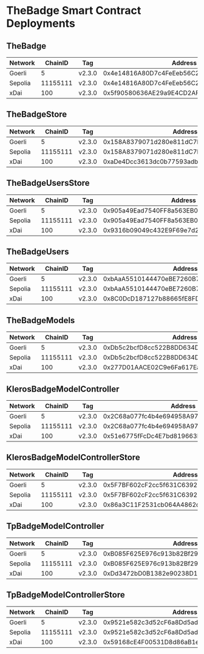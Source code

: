 # TheBadge Smart Contract Deployments

## TheBadge

| Network | ChainID  | Tag    | Address                                    |
| ------- | -------- | ------ | ------------------------------------------ |
| Goerli  | 5        | v2.3.0 | 0x4e14816A80D7c4FeEeb56C225e821c6374F4AB56 |
| Sepolia | 11155111 | v2.3.0 | 0x4e14816A80D7c4FeEeb56C225e821c6374F4AB56 |
| xDai    | 100      | v2.3.0 | 0x5f90580636AE29a9E4CD2AFFCE6d73501cD594F2 |

## TheBadgeStore

| Network | ChainID  | Tag    | Address                                    |
| ------- | -------- | ------ | ------------------------------------------ |
| Goerli  | 5        | v2.3.0 | 0x158A8379071d280e811dC7b670c22a0b46dC582D |
| Sepolia | 11155111 | v2.3.0 | 0x158A8379071d280e811dC7b670c22a0b46dC582D |
| xDai    | 100      | v2.3.0 | 0xaDe4Dcc3613dc0b77593adb3D694F2F6f71E4125 |

## TheBadgeUsersStore

| Network | ChainID  | Tag    | Address                                    |
| ------- | -------- | ------ | ------------------------------------------ |
| Goerli  | 5        | v2.3.0 | 0x905a49Ead7540FF8a563EB02F66B5c13c5e8eC71 |
| Sepolia | 11155111 | v2.3.0 | 0x905a49Ead7540FF8a563EB02F66B5c13c5e8eC71 |
| xDai    | 100      | v2.3.0 | 0x9316b09049c432E9F69e7d2f613036d936332Ad1 |

## TheBadgeUsers

| Network | ChainID  | Tag    | Address                                    |
| ------- | -------- | ------ | ------------------------------------------ |
| Goerli  | 5        | v2.3.0 | 0xbAaA5510144470eBE7260B743CA5516596A0250E |
| Sepolia | 11155111 | v2.3.0 | 0xbAaA5510144470eBE7260B743CA5516596A0250E |
| xDai    | 100      | v2.3.0 | 0x8C0DcD187127b88665fE8FD4F39Cb18758946C0f |

## TheBadgeModels

| Network | ChainID  | Tag    | Address                                    |
| ------- | -------- | ------ | ------------------------------------------ |
| Goerli  | 5        | v2.3.0 | 0xDb5c2bcfD8cc522B8DD634DC507E135383049566 |
| Sepolia | 11155111 | v2.3.0 | 0xDb5c2bcfD8cc522B8DD634DC507E135383049566 |
| xDai    | 100      | v2.3.0 | 0x277D01AACE02C9e6Fa617Ea61Ece24BEDa46453c |

## KlerosBadgeModelController

| Network | ChainID  | Tag    | Address                                    |
| ------- | -------- | ------ | ------------------------------------------ |
| Goerli  | 5        | v2.3.0 | 0x2C68a077fc4b4e694958A978b409e4127D68f811 |
| Sepolia | 11155111 | v2.3.0 | 0x2C68a077fc4b4e694958A978b409e4127D68f811 |
| xDai    | 100      | v2.3.0 | 0x51e6775fFcDc4E7bd819663E9CabD2bE723C4fBf |

## KlerosBadgeModelControllerStore

| Network | ChainID  | Tag    | Address                                    |
| ------- | -------- | ------ | ------------------------------------------ |
| Goerli  | 5        | v2.3.0 | 0x5F7BF602cF2cc5f631C639293CA0bC733eCD31A6 |
| Sepolia | 11155111 | v2.3.0 | 0x5F7BF602cF2cc5f631C639293CA0bC733eCD31A6 |
| xDai    | 100      | v2.3.0 | 0x86a3C11F2531cb064A4862d371DCB53793E26437 |

## TpBadgeModelController

| Network | ChainID  | Tag    | Address                                    |
| ------- | -------- | ------ | ------------------------------------------ |
| Goerli  | 5        | v2.3.0 | 0xB085F625E976c913b82Bf291d32Dc0E55566D3Af |
| Sepolia | 11155111 | v2.3.0 | 0xB085F625E976c913b82Bf291d32Dc0E55566D3Af |
| xDai    | 100      | v2.3.0 | 0xDd3472bD0B1382e90238D19b5916C71a657eF223 |

## TpBadgeModelControllerStore

| Network | ChainID  | Tag    | Address                                    |
| ------- | -------- | ------ | ------------------------------------------ |
| Goerli  | 5        | v2.3.0 | 0x9521e582c3d52cF6a8Dd5adc350f66cB0814c281 |
| Sepolia | 11155111 | v2.3.0 | 0x9521e582c3d52cF6a8Dd5adc350f66cB0814c281 |
| xDai    | 100      | v2.3.0 | 0x59168cE4F00531D8d86aB1eeBBB670DB537dA8AB |
